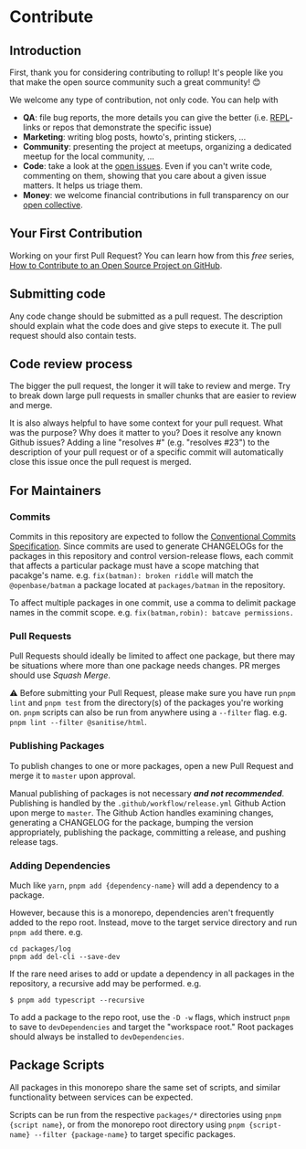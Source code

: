 # Contribute

## Introduction

First, thank you for considering contributing to rollup! It's people like you that make the open source community such a great community! 😊

We welcome any type of contribution, not only code. You can help with

- **QA**: file bug reports, the more details you can give the better (i.e. [REPL](https://rollupjs.org/repl/)-links or repos that demonstrate the specific issue)
- **Marketing**: writing blog posts, howto's, printing stickers, ...
- **Community**: presenting the project at meetups, organizing a dedicated meetup for the local community, ...
- **Code**: take a look at the [open issues](https://github.com/rollup/plugins/issues). Even if you can't write code, commenting on them, showing that you care about a given issue matters. It helps us triage them.
- **Money**: we welcome financial contributions in full transparency on our [open collective](https://opencollective.com/rollup).

## Your First Contribution

Working on your first Pull Request? You can learn how from this _free_ series, [How to Contribute to an Open Source Project on GitHub](https://egghead.io/series/how-to-contribute-to-an-open-source-project-on-github).

## Submitting code

Any code change should be submitted as a pull request. The description should explain what the code does and give steps to execute it. The pull request should also contain tests.

## Code review process

The bigger the pull request, the longer it will take to review and merge. Try to break down large pull requests in smaller chunks that are easier to review and merge.

It is also always helpful to have some context for your pull request. What was the purpose? Why does it matter to you? Does it resolve any known Github issues? Adding a line "resolves #<issue number>" (e.g. "resolves #23") to the description of your pull request or of a specific commit will automatically close this issue once the pull request is merged.

## For Maintainers

### Commits

Commits in this repository are expected to follow the [Conventional Commits Specification](https://www.conventionalcommits.org/en/v1.0.0/). Since commits are used to generate CHANGELOGs for the packages in this repository and control version-release flows, each commit that affects a particular package must have a scope matching that pacakge's name. e.g. `fix(batman): broken riddle` will match the `@openbase/batman` a package located at `packages/batman` in the repository.

To affect multiple packages in one commit, use a comma to delimit package names in the commit scope. e.g. `fix(batman,robin): batcave permissions.`

### Pull Requests

Pull Requests should ideally be limited to affect one package, but there may be situations where more than one package needs changes. PR merges should use _Squash Merge_.

⚠️ Before submitting your Pull Request, please make sure you have run `pnpm lint` and `pnpm test` from the directory(s) of the packages you're working on. `pnpm` scripts can also be run from anywhere using a `--filter` flag. e.g. `pnpm lint --filter @sanitise/html`.

### Publishing Packages

To publish changes to one or more packages, open a new Pull Request and merge it to `master` upon approval.

Manual publishing of packages is not necessary _**and not recommended**_. Publishing is handled by the `.github/workflow/release.yml` Github Action upon merge to `master`. The Github Action handles examining changes, generating a CHANGELOG for the package, bumping the version appropriately, publishing the package, committing a release, and pushing release tags.

### Adding Dependencies

Much like `yarn`, `pnpm add {dependency-name}` will add a dependency to a package.

However, because this is a monorepo, dependencies aren't frequently added to the repo root. Instead, move to the target service directory and run `pnpm add` there. e.g.

```console
cd packages/log
pnpm add del-cli --save-dev
```

If the rare need arises to add or update a dependency in all packages in the repository, a recursive add may be performed. e.g.

```console
$ pnpm add typescript --recursive
```

To add a package to the repo root, use the `-D -w` flags, which instruct `pnpm` to save to `devDependencies` and target the "workspace root." Root packages should always be installed to `devDependencies`.

## Package Scripts

All packages in this monorepo share the same set of scripts, and similar functionality between services can be expected.

Scripts can be run from the respective `packages/*` directories using `pnpm {script name}`, or from the monorepo root directory using `pnpm {script-name} --filter {package-name}` to target specific packages.
